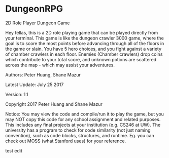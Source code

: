 # DungeonRPG
2D Role Player Dungeon Game

Hey fellas, this is a 2D role playing game that can be played directly from your terminal. This game is like the
dungeon crawler 3000 game, where the goal is to score the most points before advancing through all of the floors
in the game or slain. You have 5 hero choices, and you fight against a variety of chamber crawlers in each floor.
Enemies (Chamber crawlers) drop coins which contribute to your total score, and unknown potions are scattered 
across the map - which may assist your adventures.


Authors: Peter Huang, Shane Mazur 

Latest Update: July 25 2017

Version: 1.1

Copyright 2017 Peter Huang and Shane Mazur


Notice: You may view the code and compile/run it to play the game, but you may NOT copy this code for any school
assignment and related purposes. This includes any final projects at your institution (e.g. CS246 at UW). The university
has a program to check for code similarity (not just naming convention), such as code blocks, structures, and runtime.
Eg. you can check out MOSS (what Stanford uses) for your reference.

test edit
